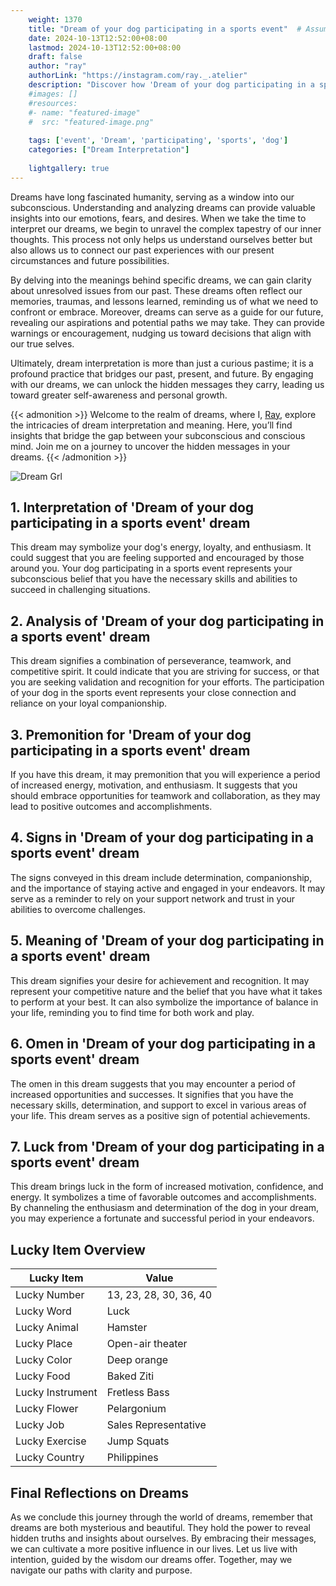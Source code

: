 ```yaml
---
    weight: 1370
    title: "Dream of your dog participating in a sports event"  # Assuming 'title' column exists
    date: 2024-10-13T12:52:00+08:00
    lastmod: 2024-10-13T12:52:00+08:00
    draft: false
    author: "ray"
    authorLink: "https://instagram.com/ray._.atelier"
    description: "Discover how 'Dream of your dog participating in a sports event' can interpret your future and uncover its significant meanings in your life."
    #images: []
    #resources:
    #- name: "featured-image"
    #  src: "featured-image.png"
    
    tags: ['event', 'Dream', 'participating', 'sports', 'dog']
    categories: ["Dream Interpretation"]
    
    lightgallery: true
---
```

    
Dreams have long fascinated humanity, serving as a window into our subconscious. Understanding and analyzing dreams can provide valuable insights into our emotions, fears, and desires. When we take the time to interpret our dreams, we begin to unravel the complex tapestry of our inner thoughts. This process not only helps us understand ourselves better but also allows us to connect our past experiences with our present circumstances and future possibilities.

By delving into the meanings behind specific dreams, we can gain clarity about unresolved issues from our past. These dreams often reflect our memories, traumas, and lessons learned, reminding us of what we need to confront or embrace. Moreover, dreams can serve as a guide for our future, revealing our aspirations and potential paths we may take. They can provide warnings or encouragement, nudging us toward decisions that align with our true selves.

Ultimately, dream interpretation is more than just a curious pastime; it is a profound practice that bridges our past, present, and future. By engaging with our dreams, we can unlock the hidden messages they carry, leading us toward greater self-awareness and personal growth.

{{< admonition >}}
Welcome to the realm of dreams, where I, [Ray](https://instagram.com/ray._.atelier), explore the intricacies of dream interpretation and meaning. Here, you’ll find insights that bridge the gap between your subconscious and conscious mind. Join me on a journey to uncover the hidden messages in your dreams.
{{< /admonition >}}

![Dream Grl](https://cdn.pixabay.com/photo/2017/11/02/03/35/gothic-2910057_1280.jpg "Dream Grl")

## 1. Interpretation of 'Dream of your dog participating in a sports event' dream
 This dream may symbolize your dog's energy, loyalty, and enthusiasm. It could suggest that you are feeling supported and encouraged by those around you. Your dog participating in a sports event represents your subconscious belief that you have the necessary skills and abilities to succeed in challenging situations.

## 2. Analysis of 'Dream of your dog participating in a sports event' dream
 This dream signifies a combination of perseverance, teamwork, and competitive spirit. It could indicate that you are striving for success, or that you are seeking validation and recognition for your efforts. The participation of your dog in the sports event represents your close connection and reliance on your loyal companionship.

## 3. Premonition for 'Dream of your dog participating in a sports event' dream
 If you have this dream, it may premonition that you will experience a period of increased energy, motivation, and enthusiasm. It suggests that you should embrace opportunities for teamwork and collaboration, as they may lead to positive outcomes and accomplishments.

## 4. Signs in 'Dream of your dog participating in a sports event' dream
 The signs conveyed in this dream include determination, companionship, and the importance of staying active and engaged in your endeavors. It may serve as a reminder to rely on your support network and trust in your abilities to overcome challenges.

## 5. Meaning of 'Dream of your dog participating in a sports event' dream
 This dream signifies your desire for achievement and recognition. It may represent your competitive nature and the belief that you have what it takes to perform at your best. It can also symbolize the importance of balance in your life, reminding you to find time for both work and play.

## 6. Omen in 'Dream of your dog participating in a sports event' dream
 The omen in this dream suggests that you may encounter a period of increased opportunities and successes. It signifies that you have the necessary skills, determination, and support to excel in various areas of your life. This dream serves as a positive sign of potential achievements.

## 7. Luck from 'Dream of your dog participating in a sports event' dream
 This dream brings luck in the form of increased motivation, confidence, and energy. It symbolizes a time of favorable outcomes and accomplishments. By channeling the enthusiasm and determination of the dog in your dream, you may experience a fortunate and successful period in your endeavors.

## Lucky Item Overview
| Lucky Item          | Value              |
|---------------|--------------------|
| Lucky Number        | 13, 23, 28, 30, 36, 40  |
| Lucky Word          | Luck |
| Lucky Animal        | Hamster |
| Lucky Place         | Open-air theater     |
| Lucky Color         | Deep orange     |
| Lucky Food          | Baked Ziti      |
| Lucky Instrument    | Fretless Bass |
| Lucky Flower        | Pelargonium    |
| Lucky Job           | Sales Representative       |
| Lucky Exercise      | Jump Squats  |
| Lucky Country       | Philippines    |


##  Final Reflections on Dreams

As we conclude this journey through the world of dreams, remember that dreams are both mysterious and beautiful. They hold the power to reveal hidden truths and insights about ourselves. By embracing their messages, we can cultivate a more positive influence in our lives. Let us live with intention, guided by the wisdom our dreams offer. Together, may we navigate our paths with clarity and purpose.
